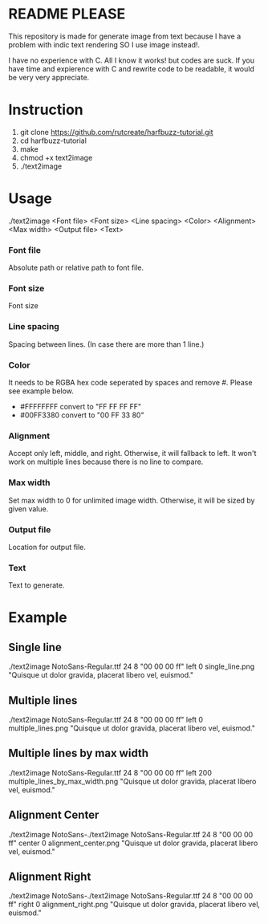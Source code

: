 # README PLEASE #
This repository is made for generate image from text because I have a problem with indic text rendering SO I use image instead!.

I have no experience with C. All I know it works! but codes are suck. If you have time and expierence with C and rewrite code to be readable, it would be very very appreciate.

# Instruction #
1. git clone https://github.com/rutcreate/harfbuzz-tutorial.git
2. cd harfbuzz-tutorial
3. make
4. chmod +x text2image
5. ./text2image

# Usage #
./text2image &lt;Font file&gt; &lt;Font size&gt; &lt;Line spacing&gt; &lt;Color&gt; &lt;Alignment&gt; &lt;Max width&gt; &lt;Output file&gt; &lt;Text&gt;

### Font file ###
Absolute path or relative path to font file.

### Font size ###
Font size

### Line spacing ###
Spacing between lines. (In case there are more than 1 line.)

### Color ###
It needs to be RGBA hex code seperated by spaces and remove #. Please see example below.
- #FFFFFFFF convert to "FF FF FF FF"
- #00FF3380 convert to "00 FF 33 80"

### Alignment ###
Accept only left, middle, and right. Otherwise, it will fallback to left. It won't work on multiple lines because there is no line to compare.

### Max width ###
Set max width to 0 for unlimited image width. Otherwise, it will be sized by given value.

### Output file ###
Location for output file.

### Text ###
Text to generate.

# Example #

## Single line ##
./text2image NotoSans-Regular.ttf 24 8 "00 00 00 ff" left 0 single_line.png "Quisque ut dolor gravida, placerat libero vel, euismod."

## Multiple lines ##
./text2image NotoSans-Regular.ttf 24 8 "00 00 00 ff" left 0 multiple_lines.png "Quisque ut dolor gravida,
placerat libero vel, euismod."

## Multiple lines by max width ##
./text2image NotoSans-Regular.ttf 24 8 "00 00 00 ff" left 200 multiple_lines_by_max_width.png "Quisque ut dolor gravida, placerat libero vel, euismod."

## Alignment Center ##
./text2image NotoSans-./text2image NotoSans-Regular.ttf 24 8 "00 00 00 ff" center 0 alignment_center.png "Quisque ut dolor gravida,
placerat libero vel, euismod."

## Alignment Right ##
./text2image NotoSans-./text2image NotoSans-Regular.ttf 24 8 "00 00 00 ff" right 0 alignment_right.png "Quisque ut dolor gravida,
placerat libero vel, euismod."
